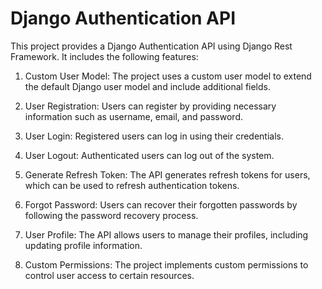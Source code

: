 # Django Authentication API

This project provides a Django Authentication API using Django Rest Framework. It includes the following features:

1. Custom User Model: The project uses a custom user model to extend the default Django user model and include additional fields.

2. User Registration: Users can register by providing necessary information such as username, email, and password.

3. User Login: Registered users can log in using their credentials.

4. User Logout: Authenticated users can log out of the system.

5. Generate Refresh Token: The API generates refresh tokens for users, which can be used to refresh authentication tokens.

6. Forgot Password: Users can recover their forgotten passwords by following the password recovery process.

7. User Profile: The API allows users to manage their profiles, including updating profile information.

8. Custom Permissions: The project implements custom permissions to control user access to certain resources.
